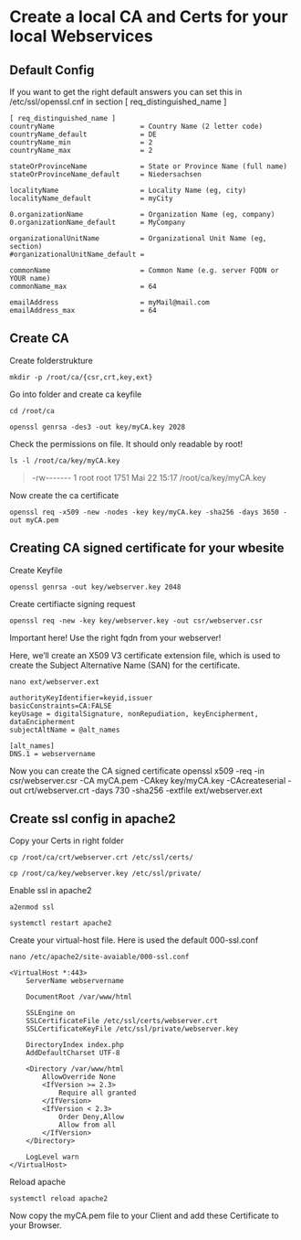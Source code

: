 # Create a local CA and Certs for your local Webservices

## Default Config

If you want to get the right default answers you can set this in
/etc/ssl/openssl.cnf in section [ req_distinguished_name ]

```
[ req_distinguished_name ]
countryName                     = Country Name (2 letter code)
countryName_default             = DE
countryName_min                 = 2
countryName_max                 = 2

stateOrProvinceName             = State or Province Name (full name)
stateOrProvinceName_default     = Niedersachsen

localityName                    = Locality Name (eg, city)
localityName_default            = myCity

0.organizationName              = Organization Name (eg, company)
0.organizationName_default      = MyCompany

organizationalUnitName          = Organizational Unit Name (eg, section)
#organizationalUnitName_default =

commonName                      = Common Name (e.g. server FQDN or YOUR name)
commonName_max                  = 64

emailAddress                    = myMail@mail.com
emailAddress_max                = 64
```

## Create CA

Create folderstrukture

```
mkdir -p /root/ca/{csr,crt,key,ext}
```

Go into folder and create ca keyfile

```
cd /root/ca
```

```
openssl genrsa -des3 -out key/myCA.key 2028
```

Check the permissions on file. It should only readable by root!

```
ls -l /root/ca/key/myCA.key
```
> -rw------- 1 root root 1751 Mai 22 15:17 /root/ca/key/myCA.key


Now create the ca certificate

```
openssl req -x509 -new -nodes -key key/myCA.key -sha256 -days 3650 -out myCA.pem
```

## Creating CA signed certificate for your wbesite

Create Keyfile
```
openssl genrsa -out key/webserver.key 2048
```

Create certifiacte signing request
```
openssl req -new -key key/webserver.key -out csr/webserver.csr
```
Important here! Use the right fqdn from your webserver!

Here, we’ll create an X509 V3 certificate extension file, which is used to create the Subject Alternative Name (SAN) for the certificate.
```
nano ext/webserver.ext
```
```
authorityKeyIdentifier=keyid,issuer
basicConstraints=CA:FALSE
keyUsage = digitalSignature, nonRepudiation, keyEncipherment, dataEncipherment
subjectAltName = @alt_names

[alt_names]
DNS.1 = webservername
```

Now you can create the CA signed certificate
openssl x509 -req -in csr/webserver.csr -CA myCA.pem -CAkey key/myCA.key -CAcreateserial -out crt/webserver.crt -days 730 -sha256 -extfile ext/webserver.ext

## Create ssl config in apache2

Copy your Certs in right folder
```
cp /root/ca/crt/webserver.crt /etc/ssl/certs/
```
```
cp /root/ca/key/webserver.key /etc/ssl/private/
```

Enable ssl in apache2
```
a2enmod ssl
```
```
systemctl restart apache2
```

Create your virtual-host file. Here is used the default 000-ssl.conf
```
nano /etc/apache2/site-avaiable/000-ssl.conf
```
```
<VirtualHost *:443>
    ServerName webservername

    DocumentRoot /var/www/html

    SSLEngine on
    SSLCertificateFile /etc/ssl/certs/webserver.crt
    SSLCertificateKeyFile /etc/ssl/private/webserver.key

    DirectoryIndex index.php
    AddDefaultCharset UTF-8

    <Directory /var/www/html
        AllowOverride None
        <IfVersion >= 2.3>
            Require all granted
        </IfVersion>
        <IfVersion < 2.3>
            Order Deny,Allow
            Allow from all
        </IfVersion>
    </Directory>

    LogLevel warn
</VirtualHost>
```

Reload apache
```
systemctl reload apache2
```

Now copy the myCA.pem file to your Client and add these Certificate to your Browser.



